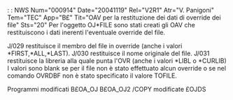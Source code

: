  :  : NWS Num="000914" Date="20041119" Rel="V2R1" Atr="V. Panigoni" Tem="TEC" App="B£" Tit="OAV per la restituzione dei dati di override dei  file" Sts="20"
Per l'oggetto OJ*FILE sono stati creati gli OAV che restituiscono i dati inerenti l'eventuale override del file.

J/029 restituisce il membro del file in override (anche i valori *FIRST,*ALL,*LAST).
J/030 restituisce il nome originale del file.
J/031 restituisce la libreria alla quale punta l'OVR (anche i valori *LIBL o *CURLIB) 
I valori sono blank se per il file non è stato effettuato alcun override o se nel comando OVRDBF non è stato specificato il valore TOFILE.

Programmi modificati
B£OA_OJ
B£OA_OJ2
/COPY modificate
£OJDS
